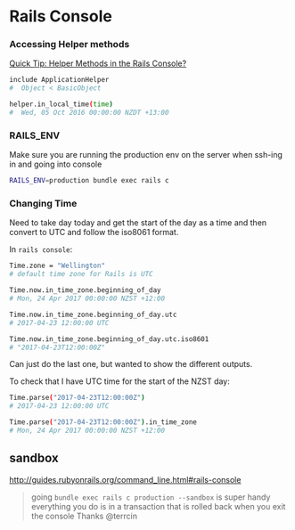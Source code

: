 # Rails Console

### Accessing Helper methods

[Quick Tip: Helper Methods in the Rails Console?](http://code-worrier.com/blog/helper-methods-in-console/)

```bash
include ApplicationHelper
#  Object < BasicObject

helper.in_local_time(time)
#  Wed, 05 Oct 2016 00:00:00 NZDT +13:00
```

### RAILS_ENV

Make sure you are running the production env on the server when ssh-ing in and going into console
```bash
RAILS_ENV=production bundle exec rails c
```


### Changing Time

Need to take day today and get the start of the day as a time and then convert to UTC and follow the iso8061 format.

In `rails console`:


```bash
Time.zone = "Wellington"
# default time zone for Rails is UTC

Time.now.in_time_zone.beginning_of_day
# Mon, 24 Apr 2017 00:00:00 NZST +12:00

Time.now.in_time_zone.beginning_of_day.utc
# 2017-04-23 12:00:00 UTC

Time.now.in_time_zone.beginning_of_day.utc.iso8601
# "2017-04-23T12:00:00Z"
```

Can just do the last one, but wanted to show the different outputs.

To check that I have UTC time for the start of the NZST day:

```bash
Time.parse("2017-04-23T12:00:00Z")
# 2017-04-23 12:00:00 UTC

Time.parse("2017-04-23T12:00:00Z").in_time_zone
# Mon, 24 Apr 2017 00:00:00 NZST +12:00
```

## sandbox
http://guides.rubyonrails.org/command_line.html#rails-console
>going `bundle exec rails c production --sandbox` is super handy
>everything you do is in a transaction that is rolled back when you exit the console
Thanks @terrcin
